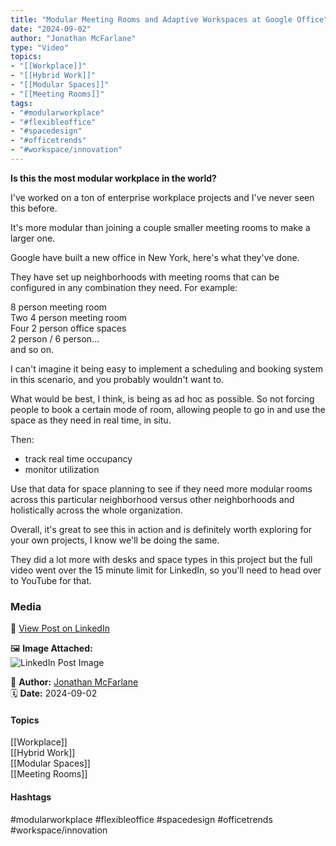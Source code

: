 ```yaml
---
title: "Modular Meeting Rooms and Adaptive Workspaces at Google Office" 
date: "2024-09-02"  
author: "Jonathan McFarlane"  
type: "Video"  
topics:  
- "[[Workplace]]"  
- "[[Hybrid Work]]"  
- "[[Modular Spaces]]"  
- "[[Meeting Rooms]]"  
tags:  
- "#modularworkplace"  
- "#flexibleoffice"  
- "#spacedesign"  
- "#officetrends"  
- "#workspace/innovation"  
---
```

**Is this the most modular workplace in the world?**

I've worked on a ton of enterprise workplace projects and I've never seen this before.

It's more modular than joining a couple smaller meeting rooms to make a larger one.

Google have built a new office in New York, here's what they've done.

They have set up neighborhoods with meeting rooms that can be configured in any combination they need. For example:

8 person meeting room  
Two 4 person meeting room  
Four 2 person office spaces  
2 person / 6 person...  
and so on.

I can't imagine it being easy to implement a scheduling and booking system in this scenario, and you probably wouldn't want to.

What would be best, I think, is being as ad hoc as possible. So not forcing people to book a certain mode of room, allowing people to go in and use the space as they need in real time, in situ.

Then:

*   track real time occupancy
*   monitor utilization

Use that data for space planning to see if they need more modular rooms across this particular neighborhood versus other neighborhoods and holistically across the whole organization.

Overall, it's great to see this in action and is definitely worth exploring for your own projects, I know we'll be doing the same.

They did a lot more with desks and space types in this project but the full video went over the 15 minute limit for LinkedIn, so you'll need to head over to YouTube for that.

### Media

🔗 [View Post on LinkedIn](https://www.linkedin.com/feed/update/urn:li:activity:7236192010242572288)  
  
🖼 **Image Attached:**  
![LinkedIn Post Image](https://media.licdn.com/dms/image/v2/D5605AQEXSoWnvsUu4g/feedshare-thumbnail_720_1280/feedshare-thumbnail_720_1280/0/1725242345403?e=1742263200&v=beta&t=Nqs5IEG7ezBS22LYWXEeiYaJKf9B8YZBqivk3asSKPM)  
  
👤 **Author:** [Jonathan McFarlane](https://www.linkedin.com/in/jonathanmcfarlane/)  
🗓️ **Date:** 2024-09-02

#### Topics

[[Workplace]]  
[[Hybrid Work]]  
[[Modular Spaces]]  
[[Meeting Rooms]]

#### Hashtags

#modularworkplace #flexibleoffice #spacedesign #officetrends #workspace/innovation